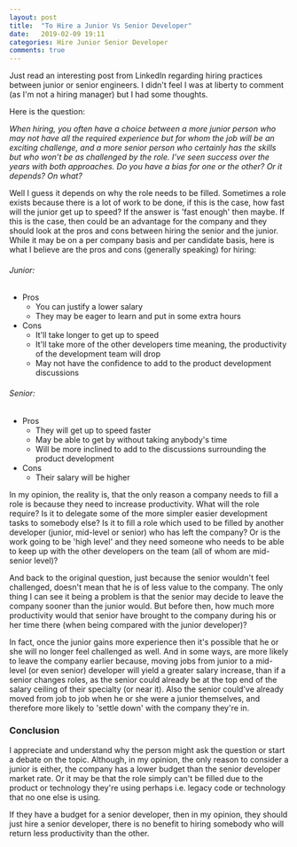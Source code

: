 ```yaml
---
layout: post
title:  "To Hire a Junior Vs Senior Developer"
date:   2019-02-09 19:11
categories: Hire Junior Senior Developer
comments: true
---
```


Just read an interesting post from LinkedIn regarding hiring practices between junior or senior engineers. I didn't feel I was at liberty to comment (as I'm not a hiring manager) but I had some thoughts.

<!--more-->

Here is the question:

*When hiring, you often have a choice between a more junior person who may not have all the required experience but for whom the job will be an exciting challenge, and a more senior person who certainly has the skills but who won’t be as challenged by the role. I’ve seen success over the years with both approaches. Do you have a bias for one or the other? Or it depends? On what?*

Well I guess it depends on why the role needs to be filled. Sometimes a role exists because there is a lot of work to be done, if this is the case, how fast will the junior get up to speed? If the answer is 'fast enough' then maybe. If this is the case, then could be an advantage for the company and they should look at the pros and cons between hiring the senior and the junior. While it may be on a per company basis and per candidate basis, here is what I believe are the pros and cons (generally speaking) for hiring:

###### Junior:
- Pros
  - You can justify a lower salary
  -  They may be eager to learn and put in some extra hours
- Cons
  - It'll take longer to get up to speed
  - It'll take more of the other developers time meaning, the productivity of the development team will drop
  - May not have the confidence to add to the product development discussions

###### Senior:
- Pros
  - They will get up to speed faster
  - May be able to get by without taking anybody's time
  - Will be more inclined to add to the discussions surrounding the product development
- Cons
  - Their salary will be higher

In my opinion, the reality is, that the only reason a company needs to fill a role is because they need to increase productivity. What will the role require? Is it to delegate some of the more simpler easier development tasks to somebody else? Is it to fill a role which used to be filled by another developer (junior, mid-level or senior) who has left the company? Or is the work going to be 'high level' and they need someone who needs to be able to keep up with the other developers on the team (all of whom are mid-senior level)?

And back to the original question, just because the senior wouldn't feel challenged, doesn't mean that he is of less value to the company. The only thing I can see it being a problem is that the senior may decide to leave the company sooner than the junior would. But before then, how much more productivity would that senior have brought to the company during his or her time there (when being compared with the junior developer)?

In fact, once the junior gains more experience then it's possible that he or she will no longer feel challenged as well. And in some ways, are more likely to leave the company earlier because, moving jobs from junior to a mid-level (or even senior) developer will yield a greater salary increase, than if a senior changes roles, as the senior could already be at the top end of the salary ceiling of their specialty (or near it). Also the senior could've already moved from job to job when he or she were a junior themselves, and therefore more likely to 'settle down' with the company they're in.

### Conclusion

I appreciate and understand why the person might ask the question or start a debate on the topic. Although, in my opinion, the only reason to consider a junior is either, the company has a lower budget than the senior developer market rate. Or it may be that the role simply can't be filled due to the product or technology they're using perhaps i.e. legacy code or technology that no one else is using.

If they have a budget for a senior developer, then in my opinion, they should just hire a senior developer, there is no benefit to hiring somebody who will return less productivity than the other.